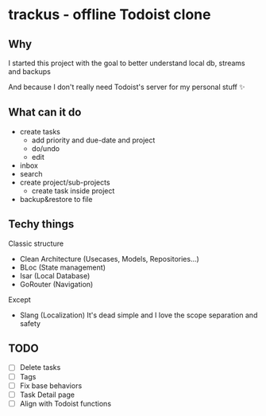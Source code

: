# trackus - offline Todoist clone

## Why
I started this project with the goal to better understand local db, streams and backups

And because I don't really need Todoist's server for my personal stuff ✨

## What can it do
- create tasks
    - add priority and due-date and project
    - do/undo
    - edit
- inbox
- search
- create project/sub-projects
    - create task inside project
- backup&restore to file

## Techy things
Classic structure
- Clean Architecture (Usecases, Models, Repositories...)
- BLoc (State management)
- Isar (Local Database)
- GoRouter (Navigation)

Except
- Slang (Localization)
It's dead simple and I love the scope separation and safety

## TODO
- [ ] Delete tasks
- [ ] Tags
- [ ] Fix base behaviors
- [ ] Task Detail page
- [ ] Align with Todoist functions
